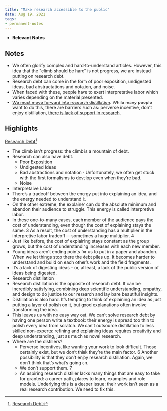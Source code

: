 ```yaml
---
title: "Make research accessible to the public"
date: Aug 19, 2021
tags:
- permanent-notes
---
```


- **Relevant Notes**


## Notes
- We often glorify complex and hard-to-understand articles. However, this idea that the "climb should be hard" is not progress, we are instead putting on research debt.
- Research debt can come in the form of poor exposition, undigested ideas, bad abstractations and notation, and noise.
- When faced with these, people have to exert interpretative labor which varies depending on the material presented.
- [We must move forward into research distillation](notes/research-distillation.md). While many people want to do this, there are barriers such as: perverse incentive, don't enjoy distillation, [there is lack of support in research](notes/lack-of-support-in-research.md).

## Highlights
[Research Debt](https://distill.pub/2017/research-debt/)[^1]
- The climb isn’t progress: the climb is a mountain of debt.
- Research can also have debt.
	- Poor Exposition
	- Undigested Ideas 
	- Bad abstractions and notation - Unfortunately, we often get stuck with the first formalisms to develop even when they’re bad. 
	- Noise 
- Interpretaive Labor
- There’s a tradeoff between the energy put into explaining an idea, and the energy needed to understand it. 
- On the other extreme, the explainer can do the absolute minimum and abandon their audience to struggle. This energy is called interpretive labor.
- In these one-to-many cases, each member of the audience pays the cost of understanding, even though the cost of explaining stays the same. 3 As a result, the cost of understanding has a multiplier in the interpretive labor tradeoff — sometimes a huge multiplier. 4
- Just like before, the cost of explaining stays constant as the group grows, but the cost of understanding increases with each new member.
- Young ideas aren’t ending points for us to put in a paper and abandon. When we let things stop there the debt piles up. It becomes harder to understand and build on each other’s work and the field fragments.
- It’s a lack of digesting ideas – or, at least, a lack of the public version of ideas being digested. 
- Research distillation
- Research distillation is the opposite of research debt. It can be incredibly satisfying, combining deep scientific understanding, empathy, and design to do justice to our research and lay bare beautiful insights.
- Distillation is also hard. It’s tempting to think of explaining an idea as just putting a layer of polish on it, but good explanations often involve transforming the idea.
- This leaves us with no easy way out. We can’t solve research debt by having one person write a textbook: their energy is spread too thin to polish every idea from scratch. We can’t outsource distillation to less skilled non-experts: refining and explaining ideas requires creativity and deep understanding, just as much as novel research.
- Where are the distillers?
	- Perverse incentives, like wanting your work to look difficult. Those certainly exist, but we don’t think they’re the main factor. 6 Another possibility is that they don’t enjoy research distillation. Again, we don’t think that’s what’s going on.
	- We don’t support them. 7
	- An aspiring research distiller lacks many things that are easy to take for granted: a career path, places to learn, examples and role models. Underlying this is a deeper issue: their work isn’t seen as a real research contribution. We need to fix this.



[^1]: [Research Debt](https://distill.pub/2017/research-debt/)